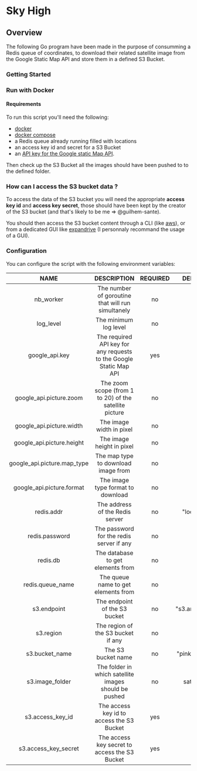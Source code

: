 # Sky High

## Overview
The following Go program have been made in the purpose of consumming a Redis queue of coordinates, to download their related satellite image from the Google Static Map API and store them in a defined S3 Bucket.

### Getting Started

### Run with Docker

#### Requirements
To run this script you'll need the following:
- [docker](https://www.docker.com/get-started/)
- [docker compose](https://docs.docker.com/compose/install/)
- a Redis queue already running filled with locations
- an access key id and secret for a S3 Bucket
- an [API key for the Google static Map API](https://developers.google.com/maps/documentation/javascript/get-api-key#create-api-keys).

Then check up the S3 Bucket all the images should have been pushed to to the defined folder.

### How can I access the S3 bucket data ?

To access the data of the S3 bucket you will need the appropriate
**access key id** and **access key secret**, those should have been kept by the
creator of the S3 bucket (and that's likely to be me => @guilhem-sante).

You should then access the S3 bucket content through a CLI (like
[aws](https://aws.amazon.com/cli/)), or from a dedicated GUI like
[expandrive](https://www.expandrive.com/desktop/) (I personnaly recommand the
usage of a GUI).

### Configuration

You can configure the script with the following environment variables:

| NAME | DESCRIPTION | REQUIRED | DEFAULT VALUE |
| :---: | :---: | :---: | :---: |
| nb_worker | The number of goroutine that will run simultanely | no | 1 |
| log_level | The minimum log level | no | "INFO" |
| google_api.key | The required API key for any requests to the Google Static Map API | yes | |
| google_api.picture.zoom | The zoom scope (from 1 to 20) of the satellite picture | no | 18 |
| google_api.picture.width | The image width in pixel | no | 400 |
| google_api.picture.height | The image height in pixel | no | 400 |
| google_api.picture.map_type | The map type to download image from | no | "satellite" |
| google_api.picture.format | The image type format to download | no | "jpg" |
| redis.addr | The address of the Redis server | no | "localhost:6379" |
| redis.password | The password for the redis server if any | no | |
| redis.db | The database to get elements from | no | 0 |
| redis.queue_name | The queue name to get elements from | no | "locations" |
| s3.endpoint | The endpoint of the S3 bucket | no | "s3.amazonaws.com" |
| s3.region | The region of the S3 bucket if any | no | |
| s3.bucket_name | The S3 bucket name | no | "pink-twins-bucket" |
| s3.image_folder | The folder in which satellite images should be pushed | no | satellite-images |
| s3.access_key_id | The access key id to access the S3 Bucket | yes | |
| s3.access_key_secret | The access key secret to access the S3 Bucket | yes | |
